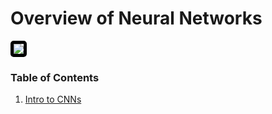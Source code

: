 # Overview of Neural Networks

<img src='https://ujwlkarn.files.wordpress.com/2016/08/giphy.gif?w=364' style='border: 5px solid black; border-radius: 5px;'/>

### Table of Contents

1. [Intro to CNNs](https://jeffchenchengyi.github.io/machine-learning/03-neural-networks/cnn/cnn.html)